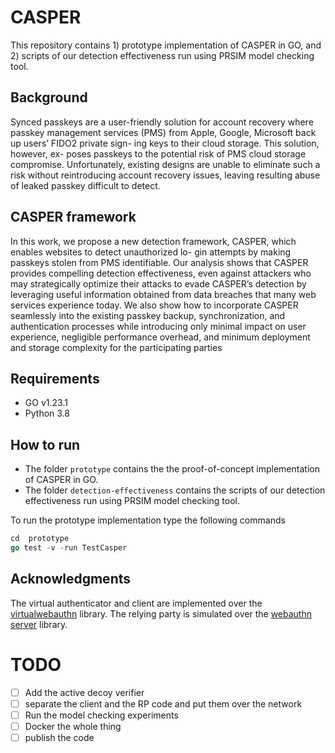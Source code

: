 # CASPER 
This repository  contains 1) prototype implementation of CASPER in GO, and 2) scripts of our detection effectiveness run using PRSIM model checking tool. 

## Background
Synced passkeys are a user-friendly solution for account recovery where passkey management services (PMS) from Apple, Google, Microsoft back up users’ FIDO2 private sign- ing keys to their cloud storage. This solution, however, ex- poses passkeys to the potential risk of PMS cloud storage compromise. Unfortunately, existing designs are unable to eliminate such a risk without reintroducing account recovery issues, leaving resulting abuse of leaked passkey difficult to detect. 

## CASPER framework
In this work, we propose a new detection framework, CASPER, which enables websites to detect unauthorized lo- gin attempts by making passkeys stolen from PMS identifiable. Our analysis shows that CASPER provides compelling detection effectiveness, even against attackers who may strategically optimize their attacks to evade CASPER’s detection by leveraging useful information obtained from data breaches that many web services experience today. We also show how to incorporate CASPER seamlessly into the existing passkey backup, synchronization, and authentication processes while introducing only minimal impact on user experience, negligible performance overhead, and minimum deployment and storage complexity for the participating parties
    
## Requirements
- GO v1.23.1
- Python 3.8


## How to run
- The folder `prototype` contains the the proof-of-concept implementation of CASPER in GO.
- The folder `detection-effectiveness` contains the scripts of our detection effectiveness run using PRSIM model checking tool. 

To run the prototype implementation type the following commands  
``` go
cd  prototype
go test -v -run TestCasper
```

## Acknowledgments
The virtual authenticator and client are implemented over the [virtualwebauthn](https://github.com/descope/virtualwebauthn) library. The relying party is simulated over the [webauthn server](https://github.com/fxamacker/webauthn) library.

# TODO
- [ ] Add the active decoy verifier
- [ ] separate the client and the RP code and put them over the network
- [ ] Run the model checking experiments
- [ ] Docker the whole thing
- [ ] publish the code